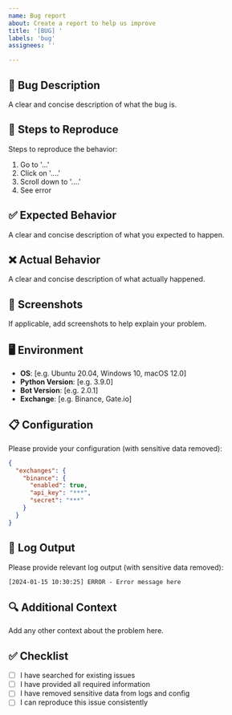 ```yaml
---
name: Bug report
about: Create a report to help us improve
title: '[BUG] '
labels: 'bug'
assignees: ''

---
```


## 🐛 Bug Description
A clear and concise description of what the bug is.

## 🔄 Steps to Reproduce
Steps to reproduce the behavior:
1. Go to '...'
2. Click on '....'
3. Scroll down to '....'
4. See error

## ✅ Expected Behavior
A clear and concise description of what you expected to happen.

## ❌ Actual Behavior
A clear and concise description of what actually happened.

## 📸 Screenshots
If applicable, add screenshots to help explain your problem.

## 🖥️ Environment
- **OS**: [e.g. Ubuntu 20.04, Windows 10, macOS 12.0]
- **Python Version**: [e.g. 3.9.0]
- **Bot Version**: [e.g. 2.0.1]
- **Exchange**: [e.g. Binance, Gate.io]

## 📋 Configuration
Please provide your configuration (with sensitive data removed):

```json
{
  "exchanges": {
    "binance": {
      "enabled": true,
      "api_key": "***",
      "secret": "***"
    }
  }
}
```

## 📝 Log Output
Please provide relevant log output (with sensitive data removed):

```
[2024-01-15 10:30:25] ERROR - Error message here
```

## 🔍 Additional Context
Add any other context about the problem here.

## ✅ Checklist
- [ ] I have searched for existing issues
- [ ] I have provided all required information
- [ ] I have removed sensitive data from logs and config
- [ ] I can reproduce this issue consistently 